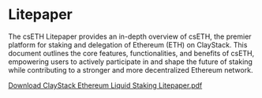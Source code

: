# Litepaper

The csETH Litepaper provides an in-depth overview of csETH, the premier platform for staking and delegation of Ethereum (ETH) on ClayStack. This document outlines the core features, functionalities, and benefits of csETH, empowering users to actively participate in and shape the future of staking while contributing to a stronger and more decentralized Ethereum network.

[Download ClayStack Ethereum Liquid Staking Litepaper.pdf](https://github.com/ClayStack/claystack-docs/blob/main/static/pdf/ClayStack%20Ethereum%20Liquid%20Staking%20Litepaper.pdf)
